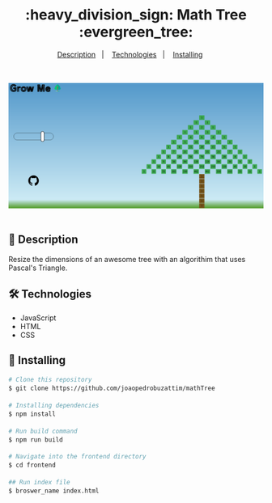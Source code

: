<h1 align="center">
    :heavy_division_sign: <strong> Math Tree </strong> :evergreen_tree:
</h1>


<p align="center">
  <a href="#page_facing_up-descrição">Description</a>&nbsp;&nbsp;&nbsp;|&nbsp;&nbsp;&nbsp;
  <a href="#-tecnologias">Technologies</a>&nbsp;&nbsp;&nbsp;|&nbsp;&nbsp;&nbsp;
  <a href="#closed_book-instalação">Installing</a>&nbsp;&nbsp;&nbsp;&nbsp;&nbsp;&nbsp;
</p>

<br />
<br />
<img src="./assets/image.png">
<br />
<br />

## :page_facing_up: Description
Resize the dimensions of an awesome tree with an algorithim that uses Pascal's Triangle.


## 🛠 Technologies

- JavaScript
- HTML
- CSS

## :closed_book: Installing

```bash
# Clone this repository
$ git clone https://github.com/joaopedrobuzattim/mathTree

# Installing dependencies
$ npm install 

# Run build command
$ npm run build

# Navigate into the frontend directory
$ cd frontend

## Run index file 
$ broswer_name index.html

```

